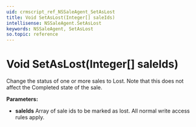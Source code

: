 ```yaml
---
uid: crmscript_ref_NSSaleAgent_SetAsLost
title: Void SetAsLost(Integer[] saleIds)
intellisense: NSSaleAgent.SetAsLost
keywords: NSSaleAgent, SetAsLost
so.topic: reference
---
```


# Void SetAsLost(Integer[] saleIds)

Change the status of one or more sales to Lost. Note that this does not affect the Completed state of the sale.

**Parameters:**
 - **saleIds** Array of sale ids to be marked as lost. All normal write access rules apply.
